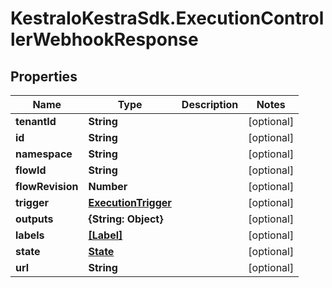 # KestraIoKestraSdk.ExecutionControllerWebhookResponse

## Properties

Name | Type | Description | Notes
------------ | ------------- | ------------- | -------------
**tenantId** | **String** |  | [optional] 
**id** | **String** |  | [optional] 
**namespace** | **String** |  | [optional] 
**flowId** | **String** |  | [optional] 
**flowRevision** | **Number** |  | [optional] 
**trigger** | [**ExecutionTrigger**](ExecutionTrigger.md) |  | [optional] 
**outputs** | **{String: Object}** |  | [optional] 
**labels** | [**[Label]**](Label.md) |  | [optional] 
**state** | [**State**](State.md) |  | [optional] 
**url** | **String** |  | [optional] 


